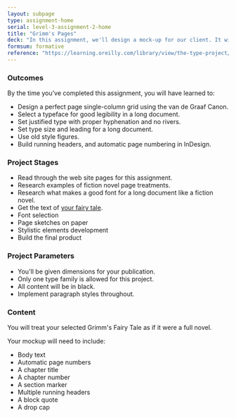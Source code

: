 ```yaml
---
layout: subpage
type: assignment-home
serial: level-3-assignment-2-home
title: "Grimm's Pages"
deck: "In this assignment, we'll design a mock-up for our client. It will show them our design for their fiction novel with all its typographic elements."
formsum: formative
reference: "https://learning.oreilly.com/library/view/the-type-project/9780136816034/ch31.xhtml"
---
```

### Outcomes

By the time you’ve completed this assignment, you will have learned to:

- Design a perfect page single-column grid using the van de Graaf Canon.
- Select a typeface for good legibility in a long document.
- Set justified type with proper hyphenation and no rivers.
- Set type size and leading for a long document.
- Use old style figures.
- Build running headers, and automatic page numbering in InDesign.

### Project Stages

- Read through the web site pages for this assignment.
- Research examples of fiction novel page treatments.
- Research what makes a good font for a long document like a fiction novel.
- Get the text of [your fairy tale](http://www-2.cs.cmu.edu/~spok/grimmtmp/).
- Font selection
- Page sketches on paper
- Stylistic elements development
- Build the final product

### Project Parameters

- You'll be given dimensions for your publication.
- Only one type family is allowed for this project.
- All content will be in black.
- Implement paragraph styles throughout.

### Content

You will treat your selected Grimm's Fairy Tale as if it were a full novel.

Your mockup will need to include:

- Body text
- Automatic page numbers
- A chapter title
- A chapter number
- A section marker
- Multiple running headers
- A block quote
- A drop cap